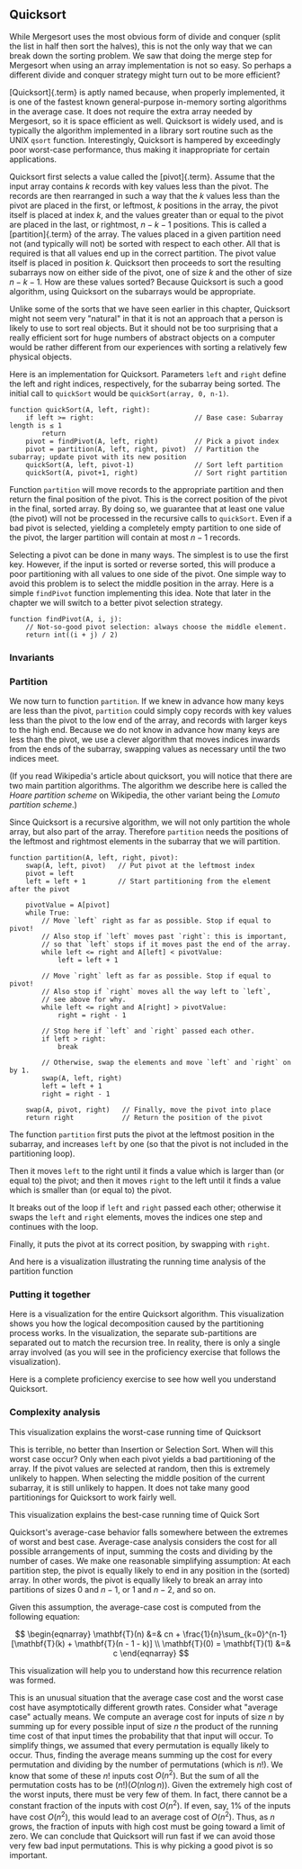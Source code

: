 
## Quicksort

While Mergesort uses the most obvious form of divide and conquer (split
the list in half then sort the halves), this is not the only way that we
can break down the sorting problem. We saw that doing the merge step for
Mergesort when using an array implementation is not so easy. So perhaps
a different divide and conquer strategy might turn out to be more
efficient?

[Quicksort]{.term} is aptly named because, when
properly implemented, it is one of the fastest known general-purpose
in-memory sorting algorithms in the average case. It does not require
the extra array needed by Mergesort, so it is space efficient as well.
Quicksort is widely used, and is typically the algorithm implemented in
a library sort routine such as the UNIX `qsort` function. Interestingly,
Quicksort is hampered by exceedingly poor worst-case performance, thus
making it inappropriate for certain applications.

Quicksort first selects a value called the [pivot]{.term}. Assume that the input array contains $k$ records with key
values less than the pivot. The records are then rearranged in such a
way that the $k$ values less than the pivot are placed in the first, or
leftmost, $k$ positions in the array, the pivot itself is placed at
index $k$, and the values greater than or equal to the pivot are placed
in the last, or rightmost, $n-k-1$ positions. This is called a
[partition]{.term} of the array. The values
placed in a given partition need not (and typically will not) be sorted
with respect to each other. All that is required is that all values end
up in the correct partition. The pivot value itself is placed in
position $k$. Quicksort then proceeds to sort the resulting subarrays
now on either side of the pivot, one of size $k$ and the other of size
$n-k-1$. How are these values sorted? Because Quicksort is such a good
algorithm, using Quicksort on the subarrays would be appropriate.

Unlike some of the sorts that we have seen earlier in this chapter,
Quicksort might not seem very "natural" in that it is not an approach
that a person is likely to use to sort real objects. But it should not
be too surprising that a really efficient sort for huge numbers of
abstract objects on a computer would be rather different from our
experiences with sorting a relatively few physical objects.

Here is an implementation for Quicksort. Parameters `left` and `right`
define the left and right indices, respectively, for the subarray being
sorted. The initial call to `quickSort` would be
`quickSort(array, 0, n-1)`.

    function quickSort(A, left, right):
        if left >= right:                         // Base case: Subarray length is ≤ 1
            return
        pivot = findPivot(A, left, right)         // Pick a pivot index
        pivot = partition(A, left, right, pivot)  // Partition the subarray; update pivot with its new position
        quickSort(A, left, pivot-1)               // Sort left partition
        quickSort(A, pivot+1, right)              // Sort right partition


Function `partition` will move records to the appropriate partition and
then return the final position of the pivot. This is the correct
position of the pivot in the final, sorted array. By doing so, we
guarantee that at least one value (the pivot) will not be processed in
the recursive calls to `quickSort`. Even if a bad pivot is selected,
yielding a completely empty partition to one side of the pivot, the
larger partition will contain at most $n-1$ records.

Selecting a pivot can be done in many ways. The simplest is to use the
first key. However, if the input is sorted or reverse sorted, this will
produce a poor partitioning with all values to one side of the pivot.
One simple way to avoid this problem is to select the middle position in
the array. Here is a simple `findPivot` function implementing this idea.
Note that later in the chapter we will switch to a better pivot
selection strategy.

    function findPivot(A, i, j):
        // Not-so-good pivot selection: always choose the middle element.
        return int((i + j) / 2)


<avembed id="QuicksortPivotPRO" src="Sorting/QuicksortPivotPRO.html" type="ka" name="Quicksort Pivot Proficiency Exercise"/>


### Invariants


### Partition

We now turn to function `partition`. If we knew in advance how many keys
are less than the pivot, `partition` could simply copy records with key
values less than the pivot to the low end of the array, and records with
larger keys to the high end. Because we do not know in advance how many
keys are less than the pivot, we use a clever algorithm that moves
indices inwards from the ends of the subarray, swapping values as
necessary until the two indices meet.

(If you read Wikipedia's article about quicksort, you will notice that there
are two main partition algorithms.
The algorithm we describe here is called the *Hoare partition scheme* on Wikipedia,
the other variant being the *Lomuto partition scheme*.)

Since Quicksort is a recursive algorithm, we will not only partition the
whole array, but also part of the array. Therefore `partition` needs the
positions of the leftmost and rightmost elements in the subarray that we
will partition.

    function partition(A, left, right, pivot):
        swap(A, left, pivot)   // Put pivot at the leftmost index
        pivot = left
        left = left + 1        // Start partitioning from the element after the pivot

        pivotValue = A[pivot]
        while True:
            // Move `left` right as far as possible. Stop if equal to pivot!
            // Also stop if `left` moves past `right`: this is important,
            // so that `left` stops if it moves past the end of the array.
            while left <= right and A[left] < pivotValue:
                left = left + 1

            // Move `right` left as far as possible. Stop if equal to pivot!
            // Also stop if `right` moves all the way left to `left`,
            // see above for why.
            while left <= right and A[right] > pivotValue:
                right = right - 1

            // Stop here if `left` and `right` passed each other.
            if left > right:
                break

            // Otherwise, swap the elements and move `left` and `right` on by 1.
            swap(A, left, right)
            left = left + 1
            right = right - 1

        swap(A, pivot, right)   // Finally, move the pivot into place
        return right            // Return the position of the pivot


The function `partition` first puts the pivot at the leftmost position
in the subarray, and increases `left` by one (so that the pivot is not
included in the partitioning loop).

Then it moves `left` to the right until it finds a value which is larger
than (or equal to) the pivot; and then it moves `right` to the left
until it finds a value which is smaller than (or equal to) the pivot.

It breaks out of the loop if `left` and `right` passed each other;
otherwise it swaps the `left` and `right` elements, moves the indices
one step and continues with the loop.

Finally, it puts the pivot at its correct position, by swapping with
`right`.

<inlineav id="quicksortCON" src="Sorting/quicksortCON.js" script="Sorting/quicksortCODE.js" name="Quicksort Partition Slideshow" links="Sorting/quicksortCON.css"/>

<avembed id="QuicksortPartitPRO" src="Sorting/QuicksortPartitPRO.html" type="ka" name="Quicksort Partition Proficiency Exercise"/>

And here is a visualization illustrating the running time analysis of
the partition function

<inlineav id="QuickSortPartitionAnalysisCON" src="Sorting/QuickSortPartitionAnalysisCON.js" name="Quicksort Partition Analysis Slideshow" links="Sorting/QuickSortPartitionAnalysisCON.css"/>

### Putting it together

Here is a visualization for the entire Quicksort algorithm. This
visualization shows you how the logical decomposition caused by the
partitioning process works. In the visualization, the separate
sub-partitions are separated out to match the recursion tree. In
reality, there is only a single array involved (as you will see in the
proficiency exercise that follows the visualization).

<avembed id="quicksortAV" src="Sorting/quicksortAV.html" type="ss" name="Quicksort Visualization"/>

Here is a complete proficiency exercise to see how well you understand
Quicksort.

<avembed id="quicksortPRO" src="Sorting/quicksortPRO.html" type="pe" name="Quicksort Proficiency Exercise"/>


### Complexity analysis

This visualization explains the worst-case running time of Quicksort

<inlineav id="QuickSortWorstCaseCON" src="Sorting/QuickSortWorstCaseCON.js" name="Quicksort Worst Case Analysis Slideshow" links="Sorting/QuickSortWorstCaseCON.css"/>

This is terrible, no better than Insertion or Selection Sort. When will
this worst case occur? Only when each pivot yields a bad partitioning of
the array. If the pivot values are selected at random, then this is
extremely unlikely to happen. When selecting the middle position of the
current subarray, it is still unlikely to happen. It does not take many
good partitionings for Quicksort to work fairly well.

This visualization explains the best-case running time of Quick Sort

<inlineav id="QuickSortBestCaseCON" src="Sorting/QuickSortBestCaseCON.js" name="Quicksort Best Case Analysis Slideshow" links="Sorting/QuickSortBestCaseCON.css"/>

Quicksort's average-case behavior falls somewhere between the extremes
of worst and best case. Average-case analysis considers the cost for all
possible arrangements of input, summing the costs and dividing by the
number of cases. We make one reasonable simplifying assumption: At each
partition step, the pivot is equally likely to end in any position in
the (sorted) array. In other words, the pivot is equally likely to break
an array into partitions of sizes 0 and $n-1$, or 1 and $n-2$, and so
on.

Given this assumption, the average-case cost is computed from the
following equation:

$$
\begin{eqnarray}
\mathbf{T}(n) &=& cn + \frac{1}{n}\sum_{k=0}^{n-1}[\mathbf{T}(k) + \mathbf{T}(n - 1 - k)]
\\
\mathbf{T}(0) = \mathbf{T}(1) &=& c
\end{eqnarray}
$$

This visualization will help you to understand how this recurrence
relation was formed.

<inlineav id="QuickSortAverageCaseCON" src="Sorting/QuickSortAverageCaseCON.js" name="Quicksort Average Case Analysis Slideshow" links="Sorting/QuickSortAverageCaseCON.css"/>

This is an unusual situation that the average case cost and the worst
case cost have asymptotically different growth rates. Consider what
"average case" actually means. We compute an average cost for inputs
of size $n$ by summing up for every possible input of size $n$ the
product of the running time cost of that input times the probability
that that input will occur. To simplify things, we assumed that every
permutation is equally likely to occur. Thus, finding the average means
summing up the cost for every permutation and dividing by the number of
permutations (which is $n!$). We know that some of these $n!$ inputs
cost $O(n^2)$. But the sum of all the permutation costs has to be
$(n!)(O(n \log n))$. Given the extremely high cost of the worst inputs,
there must be very few of them. In fact, there cannot be a constant
fraction of the inputs with cost $O(n^2)$. If even, say, 1% of the
inputs have cost $O(n^2)$, this would lead to an average cost of
$O(n^2)$. Thus, as $n$ grows, the fraction of inputs with high cost must
be going toward a limit of zero. We can conclude that Quicksort will run
fast if we can avoid those very few bad input permutations. This is why
picking a good pivot is so important.

